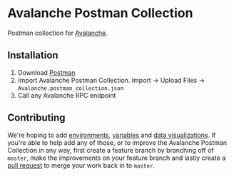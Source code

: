 # Avalanche Postman Collection

Postman collection for [Avalanche](https://docs.avax.network).

## Installation

1. Download [Postman](https://postman.com)
2. Import Avalanche Postman Collection. Import -> Upload Files -> `Avalanche.postman_collection.json`
3. Call any Avalanche RPC endpoint

## Contributing

We're hoping to add [environments](https://learning.postman.com/docs/sending-requests/managing-environments), [variables](https://learning.postman.com/docs/sending-requests/variables) and [data visualizations](https://learning.postman.com/docs/sending-requests/visualizer/#visualizing-response-data). If you're able to help add any of those, or to improve the Avalanche Postman Collection in any way, first create a feature branch by branching off of `master`, make the improvements on your feature branch and lastly create a [pull request](https://github.com/cgcardona/avalanche-postman-collection/pulls) to merge your work back in to `master`.
